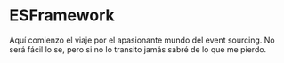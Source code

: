 # ESFramework
Aquí comienzo el viaje por el apasionante mundo del event sourcing. No será fácil lo se, pero si no lo transito jamás sabré de lo que me pierdo.
